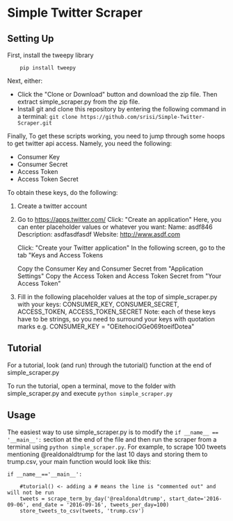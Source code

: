 
Simple Twitter Scraper
======================


## Setting Up

First, install the tweepy library
```
    pip install tweepy
```
Next, either:
- Click the "Clone or Download" button and download the zip file. Then extract simple_scraper.py from the zip file.
- Install git and clone this repository by entering the following command in a terminal: `git clone https://github.com/srisi/Simple-Twitter-Scraper.git`


Finally, To get these scripts working, you need to jump through some hoops to get twitter api access.
Namely, you need the following:
- Consumer Key
- Consumer Secret
- Access Token
- Access Token Secret

To obtain these keys, do the following:

1. Create a twitter account
2. Go to https://apps.twitter.com/
    Click: "Create an application"
        Here, you can enter placeholder values or whatever you want:
        Name: asdf846
        Description: asdfasdfasdf
        Website: http://www.asdf.com

    Click: "Create your Twitter application"
    In the following screen, go to the tab "Keys and Access Tokens

    Copy the Consumer Key and Consumer Secret from "Application Settings"
    Copy the Access Token and Access Token Secret from "Your Access Token"

3. Fill in the following placeholder values at the top of simple_scraper.py with your keys:
    CONSUMER_KEY, CONSUMER_SECRET, ACCESS_TOKEN, ACCESS_TOKEN_SECRET
    Note: each of these keys have to be strings, so you need to surround your keys with quotation marks e.g.
    CONSUMER_KEY = "OEitehociOGe069toeifDotea"

## Tutorial
For a tutorial, look (and run) through the tutorial() function at the end of simple_scraper.py

To run the tutorial, open a terminal, move to the folder with simple_scraper.py and execute `python simple_scraper.py`

## Usage
The easiest way to use simple_scraper.py is to modify the `if __name__ == '__main__':` section at the end of the file and then run the scraper from a terminal using `python simple_scraper.py`. 
For example, to scrape 100 tweets mentioning @realdonaldtrump for the last 10 days and storing them to trump.csv, your main function would look like this:

```
if __name__=='__main__':

    #tutorial() <- adding a # means the line is "commented out" and will not be run
    tweets = scrape_term_by_day('@realdonaldtrump', start_date='2016-09-06', end_date = '2016-09-16', tweets_per_day=100)
    store_tweets_to_csv(tweets, 'trump.csv')
```

